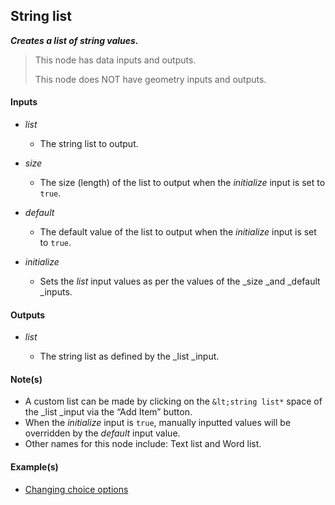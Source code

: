 ## String list

**_Creates a list of string values._**

> This node has data inputs and outputs.
>
> This node does NOT have geometry inputs and outputs.


#### Inputs

* _list_

  * The string list to output.

* _size_

  * The size (length) of the list to output when the _initialize_ input is set to `true`.

* _default_

  * The default value of the list to output when the _initialize_ input is set to `true`.

* _initialize_

  * Sets the _list_ input values as per the values of the _size _and _default _inputs.


#### Outputs

* _list_

  * The string list as defined by the _list _input.


#### Note(s)



* A custom list can be made by clicking on the `&lt;string list*` space of the _list _input via the “Add Item” button.
* When the _initialize_ input is `true`, manually inputted values will be overridden by the _default_ input value.
* Other names for this node include: Text list and Word list.


#### Example(s)


* <a href="https://creator.trimble.com/graph?assetURI=whp:c7dc99f1-334b-47ae-9622-fb38812db203&version=latest" target="_blank">Changing choice options</a>
